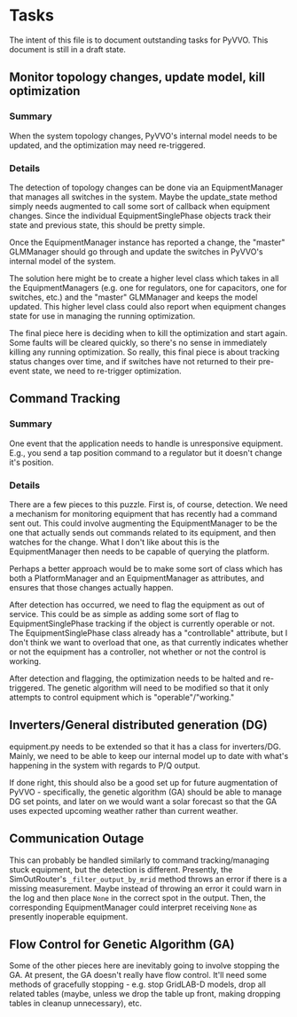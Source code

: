 # Tasks
The intent of this file is to document outstanding tasks for PyVVO.
This document is still in a draft state.

## Monitor topology changes, update model, kill optimization
### Summary
When the system topology changes, PyVVO's internal model needs
to be updated, and the optimization may need re-triggered.

### Details
The detection of topology changes can be done via an EquipmentManager
that manages all switches in the system. Maybe the update_state method
simply needs augmented to call some sort of callback when equipment
changes. Since the individual EquipmentSinglePhase objects track their
state and previous state, this should be pretty simple.

Once the EquipmentManager instance has reported a change, the "master"
GLMManager should go through and update the switches in PyVVO's internal
model of the system. 

The solution here might be to create a higher level class which takes
in all the EquipmentManagers (e.g. one for regulators, one for
capacitors, one for switches, etc.) and the "master" GLMManager and 
keeps the model updated. This higher level class could also report 
when equipment changes state for use in managing the running
optimization.

The final piece here is deciding when to kill the optimization and start
again. Some faults will be cleared quickly, so there's no sense in 
immediately killing any running optimization. So really, this final
piece is about tracking status changes over time, and if switches have
not returned to their pre-event state, we need to re-trigger
optimization.

## Command Tracking
### Summary
One event that the application needs to handle is unresponsive
equipment. E.g., you send a tap position command to a regulator but it
doesn't change it's position.

### Details
There are a few pieces to this puzzle. First is, of course, detection.
We need a mechanism for monitoring equipment that has recently had a 
command sent out. This could involve augmenting the EquipmentManager to
be the one that actually sends out commands related to its equipment,
and then watches for the change. What I don't like about this is the 
EquipmentManager then needs to be capable of querying the platform.

Perhaps a better approach would be to make some sort of class which has
both a PlatformManager and an EquipmentManager as attributes, and
ensures that those changes actually happen.

After detection has occurred, we need to flag the equipment as out of 
service. This could be as simple as adding some sort of flag to
EquipmentSinglePhase tracking if the object is currently operable or 
not. The EquipmentSinglePhase class already has a "controllable"
attribute, but I don't think we want to overload that one, as that 
currently indicates whether or not the equipment has a controller, not
whether or not the control is working.

After detection and flagging, the optimization needs to be halted and 
re-triggered. The genetic algorithm will need to be modified so that it
only attempts to control equipment which is "operable"/"working."

## Inverters/General distributed generation (DG)
equipment.py needs to be extended so that it has a class for
inverters/DG. Mainly, we need to be able to keep our internal model up
to date with what's happening in the system with regards to P/Q output.

If done right, this should also be a good set up for future augmentation
of PyVVO - specifically, the genetic algorithm (GA) should be able to
manage DG set points, and later on we would want a solar forecast so
that the GA uses expected upcoming weather rather than current weather. 

## Communication Outage
This can probably be handled similarly to command tracking/managing 
stuck equipment, but the detection is different. Presently, the 
SimOutRouter's `_filter_output_by_mrid` method throws an error if there
is a missing measurement. Maybe instead of throwing an error it could 
warn in the log and then place `None` in the correct spot in the output.
Then, the corresponding EquipmentManager could interpret receiving
`None` as presently inoperable equipment.

## Flow Control for Genetic Algorithm (GA)
Some of the other pieces here are inevitably going to involve stopping
the GA. At present, the GA doesn't really have flow control. It'll need
some methods of gracefully stopping - e.g. stop GridLAB-D models, 
drop all related tables (maybe, unless we drop the table up front,
making dropping tables in cleanup unnecessary), etc.